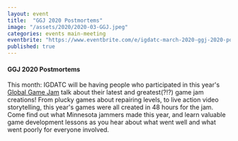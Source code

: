```yaml
---
layout: event
title:  "GGJ 2020 Postmortems"
image: "/assets/2020/2020-03-GGJ.jpeg"
categories: events main-meeting
eventbrite: "https://www.eventbrite.com/e/igdatc-march-2020-ggj-2020-postmortems-tickets-98344371663#"
published: true
---
```


#### GGJ 2020 Postmortems

This month: IGDATC will be having people who participated in this year's [Global Game Jam](https://globalgamejam.org/) talk about their latest and greatest(?!?) game jam creations! From plucky games about repairing levels, to live action video storytelling, this year's games were all created in 48 hours for the jam. Come find out what Minnesota jammers made this year, and learn valuable game development lessons as you hear about what went well and what went poorly for everyone involved.

